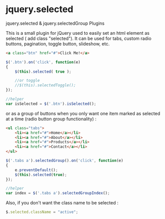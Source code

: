 jquery.selected
===============

jquery.selected &amp; jquery.selectedGroup Plugins

This is a small plugin for jQuery used to easily set an html element as selected ( add class "selected").
It can be used for tabs, custom radio buttons, pagination, toggle button, slideshow, etc.

```html
<a class="btn" href="#">Click Me!</a>
```

```javascript
$('.btn').on('click', function(e)
{
	$(this).selected( true );

	//or toggle
	//$(this).selectedToggle();
});

//helper
var isSelected = $('.btn').isSelected();


```

or as a group of buttons when you only want one item marked as selected at a time (radio button group functionality) :

```html
<ul class="tabs">
	<li><a href="#">Home</a></li>
	<li><a href="#">About</a></li>
	<li><a href="#">Products</a></li>
	<li><a href="#">Contact</a></li>
</ul>
```

```javascript
$('.tabs a').selectedGroup().on('click', function(e) 
{ 
	e.preventDefault();
	$(this).selected(true); 
});

//helper
var index = $('.tabs a').selectedGroupIndex();

```

Also, if you don't want the class name to be selected :

```javascript
$.selected.className = "active";
```
